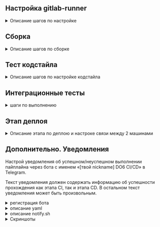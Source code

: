 ## Настройка gitlab-runner

<details>
<summary> Описание шагов по настройке  </summary> 
 
##### 1. Поднять виртуальную машину *Ubuntu Server 22.04 LTS*.
##### 2. Скачай и установи на виртуальную машину *gitlab-runner*.  

<details>
<summary>  удаленное соединение  </summary>
 
Орагнизовать удаленное соединение: доступ в терминал виртуалки с хоста или любой другой виртуальной машины с интерфейсом, что бы вручную не вписывать команды регистарции и установки *gitlab-runner*  
-  в настройках виртуальной машины выбрать адптер сетевой мост.   
`ip a` - запросить адрес, по этому адресу пропинговать с другой машины пинг должен проходить, или с хоста так же проходит пинг

> Включить терминал можно комбинацией `Ctr+Alt+T`

 - проверим что `ssh` работает - `sudo systemctl status sshd`  
 - если не работет включить - `sudo apt-get install ssh` -  раскомитить 22 порт в файле `/etc/ssh/sshd_config`   
-  подключаться с удаленной машины командой - `ssh <username>@<ipname>` - ввесить пароль при запросе   
- установить `gitlab runner` *https://docs.gitlab.com/runner/install/linux-repository/*     

> `gitlab-runner status` - Проверяет статус работающего сервиса GitLab Runner.
> для выхода из удаленного соединения в возврата на хост в консоли пишем exit 


</details>

##### 3. Запусти gitlab-runner и зарегистрируй его для использования в текущем проекте (DO6_CICD).

Для регистрации понадобятся `URL` и токен

<details>
<summary>  Регистрация GitLab Runner: </summary>

1. Запустите команду `gitlab-runner register`  
2. Введите `URL` вашего `GitLab` экземпляра  
3. Введите токен регистрации, который вы скопировали ранее
  -- дальше просто ентер ничего не задавала
5. Придумайте описание для вашего Runner'а. Это может быть что-то вроде "Linux Runner for project X".   
6. Введите теги для Runner'а (через запятую), если нужно. Теги используются для привязки Runner'а к конкретным задачам в вашем CI/CD. пример `tags: [bash]`     
7. Можно добавить примечание по обслуживанию. Например, указать характеристики сервера. 
8. Выберите тип executor'а. Самые распространенные варианты:  
*shell:* Задачи выполняются непосредственно на сервере, где установлен Runner.  (выбрала этот вариант)  
*docker:* Задачи выполняются в Docker контейнерах. 
Если выбрали docker, нужно будет указать образ, например, alpine. 

</details>

<details>
<summary> в картинках </summary>

![Настройка сети вируальной машины ](image/VM_network.png "Настройка сети вируальной машины ")  
  
![установка ssh при установке убунту](image/install_openSSH.png "установка ssh при установке убунту")  
  
![Возможные ошибки при запуске службы sshd](image/Error_sshd.png "Возможные ошибки при запуске службы sshd")  
  
![проверка статуса службы sshd](image/status_sshd.png "проверка статуса службы sshd")  
  
![результат подключения через sshd](image/ssh_doing_result.png "результат подключения через sshd")  
  
![установка gitlab-runner](image/install_gitlab_runner.png "установка gitlab-runner")  
  
![регистрация gitlab-runner](image/runner_register.png.png "регистрация gitlab-runner")  



</details>


<details>
<summary> комнды gitlab-runner </summary>
 
```bash
sudo systemctl status gitlab-runner  # проверка статуса
 
gitlab-runner run # Запуск всех раннеров

gitlab-runner list # Список раннеров  

gitlab-runner verify # Проверка раннеров

gitlab-runner unregister --all-runners # Удаление всех раннеров

gitlab-runner unregister --name ${name_runner} # Удаление конкретного раннера

vim /etc/gitlab-runner/config.toml # Файл с конфигурациями раннеров  
```

</details>


</details>

##  Сборка


<details>
<summary> Описание шагов по сборке  </summary> 
 
Напиши этап для CI по сборке приложения из папки*code-samples*DO.
В файле `.gitlab-ci.yml` добавь этап запуска сборки через мейк файл из папки *code-samples*.
Файлы, полученные после сборки (артефакты), сохрани в произвольную директорию со сроком хранения 30 дней.

<details>
<summary> ТЕОРИЯ </summary>
 
Скрипт *CI* пишется на *YAML*. `.gitlab-ci.yml` - это единственный файл, который лежит непосредственно в корне проекта. В любых других папках *GitLab* его просто не прочитает, соответственно пайплайн работать не будет.  

Для отладки и для понимания пайплайна можно использовать средство, встроенное в саму оболочку `GitLab: Build -> Pipeline Editor`.  

> Перейдем в Pipeline editor, выберем ветку develop, и нажмем кнопку Configure pipeline. Мы попадем в окно визуального редактора. По идее, команды можно писать в файле .gitlab-ci.yml напрямую. Преимущества визуального редактора – он хорошо подсвечивает ошибки в yaml синтаксисе, и иногда дает базовые подсказки. В остальном – дело вкуса.  

Для визуальной и логической компоновки ваших Jobs, здесь есть так называемые стадии -stages. Не более чем группировка. В процессе работы pipeline – можно будет смотреть, какая стадия и какая jobs в ней выполняется.  

Руководство по разработке шаблонов GitLab CI/CD (устарело)
https://docs.gitlab.com/ee/development/cicd/templates.html

</details>

<details>
<summary> простой yaml после которого pipeline - passed  </summary>

```yaml
stages:
  - build

build_job:
  stage: build
  script:
    - echo "Running."
```

![УСпешно выполненный пайплайн ](image/Pipline_OK.png "УСпешно выполненное пйплайна ")  
![УСпешно выполненное задание ](image/Jobs_OK2.png "УСпешно выполненное задание ")  
![УСпешно выполненное задание ](image/Jobs_OK.png "УСпешно выполненное задание ")  
</details>

Что бы выполнялись пйплайны с make надо на машину где работает раннер  установить gcc `sudo apt -y install build-essential`

<details>
<summary> простой yaml сгеренированй AI  </summary>

<details>
<summary> результат работы </summary>

![результат работы пйплайна ](image/Jobs_artifacts.png "результат работы пйплайна")  
![сохраненные артифакты ](image/artifacts.png "сохраненные артифакты ")  

</details>

Чтобы добавить в `.gitlab-ci.yml` этап запуска сборки через make из папки *code-samples*, нужно добавить новый этап и задание в файл `.gitlab-ci.yml`, указав команду `make` внутри соответствующей директории, например, так:   
```yaml
default:
   # tags: [bash] #нужно будет только если при регистрации ранера бали добавлены теги

stages:          
  - build

# Это задание(job) выполняется на этапе(stage) сборки(build),
# который выполняется первым.
build-job:       
  stage: build
  script:
    - mkdir -p my_artifacts # Создаем директорию для артефактов
    - cd code-samples/ && make && echo " ✅ build completed"
    - cd .. && cp code-samples/DO my_artifacts

  artifacts:
    paths:
      - my_artifacts/ # Или my_artifacts.zip
      - echo " ✅ artifacts saved"
    expire_in: 30 days # Устанавливаем срок хранения

```

Пояснения:
> **stages:** Определяет последовательность этапов конвейера. В данном случае есть только один этап — build.  
> **build_job:** Название вашего задания сборки.  
>  **stage: build:** Привязывает это задание к этапу build.   
>  **script:** Содержит список команд, которые будут выполнены.  
> **artifacts:** Это основная секция для управления артефактами в задании  
> **paths:** Указывает, какие файлы или директории нужно сохранить как артефакты. В примере мы сохраняем все из директории my_artifacts/  
> **expire_in:** 30 days: Устанавливает срок хранения артефакта в днях. Срок хранения по умолчанию равен 30 дням, но это явное указание делает настройку более понятной и защищает от случайных изменений в конфигурации GitLab  



</details>

</details>

##   Тест кодстайла

<details>
<summary> Описание шагов по настройке  кодстайла </summary> 

этап для CI, который запускает скрипт кодстайла (clang-format)  
Если кодстайл не прошел, то «зафейли» пайплайн  
В пайплайне отобрази вывод утилиты clang-format  

```bash
# Устанавливаем clang-format
sudo apt-get update && apt-get install -y clang-format 
```

<details>
<summary> добавляем в файл yaml проверку стиля </summary>
 
```yaml
style-job:
    stage: clang-format
    script:
        - cp materials/linters/.clang-format  code-samples/
        - clang-format -n --Werror --verbose code-samples/*.c
        - echo " ✅ style test completed"
    allow_failure: false
```
Если кодстайл не прошел, то "зафейлить" пайплайн
(Для этого нужно использовать флаг --Werror)
В пайплайне отобразить вывод утилиты clang-format (--verbose)

</details>

</details>

##   Интеграционные тесты

<details>
<summary> шаги по выполнению </summary>
 
Для проекта из папки *code-samples* напиши интеграционные тесты самостоятельно.  
Тесты должны вызывать собранное приложение для проверки его работоспособности на разных случаях.  
Запусти этот этап автоматически только при условии, если сборка и тест кодстайла прошли успешно.  
Если тесты не прошли, то «зафейли» пайплайн.  
> В пайплайне отобрази вывод, что интеграционные тесты успешно прошли / провалились.

 
<details>
<summary> добавляем в файл yaml проверку </summary>

 
```yaml
test-job:
    stage: test
    needs: ["build-job", "style-job"]
    script:
        - cd code-samples/
        - test=$(make test)                 
        - if [[ $(echo $test | grep -c 'FAIL') -ne 0 ]]; then echo " 💥 test FAIL" ; exit 1; else echo " ✅ run test completed"; fi
    allow_failure: false
```
Пояснения:
> в переменную `test` попадет весь вывод в консоли (проверить `echo $test`)
> `$(echo $test | grep -c 'FAIL')` - Флаг `-c` подавляет вывод и возвращает 1 - символ найден, и 0, если не найден  
> **Needs** используется для указания последовательности выполнения этапов. Пока не пройдет сборка и тест, этап тестирования не начнется   
> **Allow_failure:** false указываю для того, чтобы при ошибке пайплайн завершился и не перешел на следующий этап.

</details>

<details>
<summary> файл с тестом </summary>

 
```bash
#!/bin/bash

touch test.txt
echo "Bad number of arguments!" > test.txt
echo "Bad number!" >> test.txt
echo "Learning to Linux"  >> test.txt
echo "Learning to work with Network"  >> test.txt
echo "Learning to Monitoring"  >> test.txt
echo "Learning to extra Monitoring" >> test.txt
echo "Learning to Docker" >> test.txt
echo "Learning to CI/CD" >> test.txt
echo "Bad number!" >> test.txt

    ./DO > test1.txt
    ./DO 0 >> test1.txt
    ./DO 1 >> test1.txt
    ./DO 2 >> test1.txt
    ./DO 3 >> test1.txt
    ./DO 4 >> test1.txt
    ./DO 5 >> test1.txt
    ./DO 6 >> test1.txt
    ./DO bad >> test1.txt


    DIFF_RES="$(diff -s test.txt test1.txt )"
    if [ "$DIFF_RES" = "Files test.txt and test1.txt are identical" ]
    then
        echo "SUCCESS"
    else
        echo "FAIL"
    fi
    rm test.txt test1.txt


```

</details>

<details>
<summary> Вывод джобы </summary>

![вывод джобы с успешными тестами](image/test_job_Success.png "вывод джобы с успешными тестами")  
![вывод джобы с зафелиными тестами ](image/test_job_fail.png "вывод джобы с зафелиными тестами ")  

</details>

</details>


##  Этап деплоя

<details>
<summary> Описание этапа по деплою и настроке связи между 2 машинами </summary>

##### 1. Подними вторую виртуальную машину *Ubuntu Server 22.04 LTS*  
##### 2. Напиши этап для CD, который «разворачивает» проект на другой виртуальной машине  
##### 3. Запусти этот этап вручную при условии, что все предыдущие этапы прошли успешно.
##### 4. Напиши bash-скрипт, который при помощи `ssh` и `scp` копирует файлы, полученные после сборки (артефакты), в директорию `/usr/local/bin` второй виртуальной машины.  
> Тут тебе могут помочь знания, полученные в проекте *DO2_LinuxNetwork*  

<details>
<summary> Настройки сети на второй машине </summary>

 файл `etc/netplan/00-installer-config.yaml` создается если его нет, потом  `sudo netplan apply` - Перезапустить сетевой интерфес  и  проверка  адресов командой `ip a`  
![файл с настройками сети ](image/networt_deploy_machine.png "файл с настройками сети")  

```bash
# проверяем соединение по ssh
ssh d6@10.31.170.230
# попросить пароль от пользователя d6

```
</details>

<details>
<summary> орагнизовать соедение по ssh </summary>
Важное:  
> Обмен ssh ключами для копирования без пароля (https://internet-lab.ru/scp_ssh_nopass)  
 
`scp` (Secure CoPy) — утилита для безопасного копирования данных между `Linux`-системами по протоколу `SSH`. Она входит в состав `OpenSSH`, поэтому для работы с утилитой не нужно устанавливать дополнительное ПО  

```bash
# на севере под пользователем создаем пару ключей
ssh-keygen
# передаем открытый ключ машине на которую будем деплоить
scp ~/.ssh/id_rsa.pub d6@10.31.170.230:~/.ssh/authorized_keys
# на d6 в папке .ssh есть файл authorized_keys
ls .ssh
# проверяем соединение без пароля по команде должны подлючиться без запроса пароля пользователя
ssh d6@10.31.170.230
# так как все действия производятся под пользователем gitlab-runner
# то нам надо этот ключ передать этому пользователю
# копирование публичного ключа пользователю gitlab-runner
# копируем всю папку рекурсивно, т.е все файлы вней тоже скопированы
sudo cp -r /home/f6/.ssh/ /home/gitlab-runner/
# Кроме того пользователю надо выдать права доступа к этой папке
# права выдваем так же рекурсивно
sudo chown -R gitlab-runner /home/gitlab-runner/.ssh

```

</details>

<details>
<summary> bash-скрипт </summary>
GitLab Runner по умолчанию сохраняет кэшированные файлы в директории /home/gitlab-runner/cache/ в домашнем каталоге пользователя, который управляет Runner'ом, однако окончательное расположение зависит от конфигурации и используемого типа исполнителя (executor). Для определения точного пути необходимо проверить настройки вашего GitLab Runner'а, так как они могут быть изменены пользователем. 
Как узнать точное расположение:
Проверьте настройки Runner'а: В настройках вашего GitLab Runner'а может быть указан путь, отличный от стандартного.
Используйте командную строку: Зайдите на машину, где установлен GitLab Runner, и выполните команду, чтобы найти директорию с кэшем.
Обратитесь к документации: Если вы не уверены, обратитесь к документации GitLab для вашего типа исполнителя. 

 ```bash
#!/bin/bash

MACHINE=d6@10.31.170.230:/usr/local/bin
**
DIR=$(find /home/gitlab-runner/ -type d -name my_artifacts)

scp $DIR/* $MACHINE

```
на машине приемнике файла надо будет выдать права на папку /usr/local/bin
проверить права командой `ls -l /usr/local` 
выдать права командой `sudo chown -R d6 /usr/local/bin`

</details>

##### 5. В файле `.gitlab-ci.yml` добавь этап запуска написанного скрипта.


<details>
<summary> yaml </summary>
 
 ```yaml

deploy-job:
    stage: deploy
    needs: ["build-job", "style-job", "test-job"]
    script:
        - echo "🚀 Запуск развертывания вручную"
        - bash deploy_script.sh
    when: manual # Этот параметр делает этап ручным

```

Пояснения:
> when: manual: Это ключевой параметр. Он сообщает GitLab, что этот этап должен быть запущен вручную, а не автоматически.

</details>

![Запусти этот этап вручную  ](image/run_job_manual.png "Запустк  этапа вручную  ")  

В случае ошибки «зафейли» пайплайн.
В результате ты должен получить готовое к работе приложения ипапки*code-samples*(DO) на второй виртуальной машине.

Сохрани дампы образов виртуальных машин.

</details>

## Дополнительно. Уведомления

Настрой уведомления об успешном/неуспешном выполнении пайплайна через бота с именем «[твой nickname] DO6 CI/CD» в Telegram.

Текст уведомления должен содержать информацию об успешности прохождения как этапа CI, так и этапа CD.
В остальном текст уведомления может быть произвольным.


<details>
<summary> регистрация бота  </summary>

 
@BotFather — это официальный бот Telegram, который является основным инструментом для регистрации, настройки и управления другими ботами.  
С его помощью пользователи могут создавать новых ботов, изменять их название, описание, аватарку, а также получать уникальный токен (ключ) для авторизации и работы бота с сервисами и другими приложениями.  

Основные функции BotFather:  
**Регистрация ботов:** Позволяет создать новый бот и установить для него уникальное имя и логин, заканчивающийся на "_bot"  
**Управление настройками:** Дает возможность изменить название, описание и аватарку зарегистрированных ботов через специальные команды  
**Получение токена:** Генерирует API-токен, который служит ключом для интеграции бота с другими сервисами и платформами  
**Просмотр и управление ботами:** Предоставляет команду /mybots для просмотра всех созданных вами ботов и быстрого доступа к их настройкам   

> Как создать бота через *BotFather*:  
> Найдите бота: Введите `@BotFather` в поисковой строке *Telegram*  
> Начните диалог: Откройте чат с *BotFather* и отправьте команду `/start`, а затем `/newbot`  
> Введите имя и логин: Следуйте инструкциям *BotFather*, чтобы задать имя бота и его уникальный логин, который должен оканчиваться на **_bot** 
> Получите токен: После завершения регистрации BotFather выдаст вам API-токен, необходимый для дальнейшей работы с ботом  

Подробно с картинками описано как получить id бота
https://sitogon.ru/blog/252-kak-sozdat-telegram-bot-poluchit-ego-token-i-chat-id

</details>

<details>
<summary> описание  yaml </summary>
 
 ```yaml

notify-job:
    stage: notify
    script:
      - bash notify.sh

```


</details>

<details>
<summary> описание  notify.sh </summary>

  
 ```bash
#!/bin/bash
  SUCCESS=" ✅  $CI_JOB_NAME  - $CI_JOB_ID  - $CI_JOB_STATUS  "
  FAIL="❌  $CI_JOB_NAME ---------- ---------- $CI_JOB_URL "

  TOKEN=**** <это серетная информация ее надо хранить в закрытой части>
  ID_CHAT=**** <это серетная информация ее надо хранить в закрытой части>

if [[ $CI_JOB_NAME == "notify-job" ]]; then
     MESSAGE=" Запуск CI/CD для ветки $CI_COMMIT_BRANCH
               ... Пайплайн $CI_PIPELINE_ID
               ... $CI_COMMIT_AUTHOR
               :: $CI_COMMIT_MESSAGE
               CI_SERVER_NAME - $CI_SERVER_NAME"

      else
      if [[ $CI_JOB_STATUS == "success" ]]; then
        MESSAGE=$SUCCESS
      else
        MESSAGE=$FAIL
      fi

fi
curl -X POST "https://api.telegram.org/bot$TOKEN/sendMessage" -d chat_id=$ID_CHAT -d text="$MESSAGE"
```
</details>

<details>
<summary> Скриншоты </summary>

![началь настройки бота ](image/telegram_bot1.png "началь настройки бота ")  
![Финальный результат работы ](image/telegram_bot2.png "Финальный результат работы ")  

</details>



</details>

